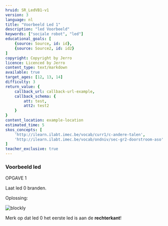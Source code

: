 ```yaml
---
hruid: SR_LedVB1-v1
version: 3
language: nl
title: "Voorbeeld Led 1"
description: "led Voorbeeld"
keywords: ["sociale robot", "led"]
educational_goals: [
    {source: Source, id: id}, 
    {source: Source2, id: id2}
]
copyright: Copyright by Jerro
licence: Licenced by Jerro
content_type: text/markdown
available: true
target_ages: [12, 13, 14]
difficulty: 3
return_value: {
    callback_url: callback-url-example,
    callback_schema: {
        att: test,
        att2: test2
    }
}
content_location: example-location
estimated_time: 5
skos_concepts: [
    'http://ilearn.ilabt.imec.be/vocab/curr1/c-andere-talen', 
    'http://ilearn.ilabt.imec.be/vocab/ondniv/sec-gr2-doorstroom-aso'
]
teacher_exclusive: true
---
```


### Voorbeeld led

OPGAVE 1

Laat led 0 branden.

Oplossing:

![blockly](@learning-object/SRM_Led1-v1/nl/3)

Merk op dat led 0 het eerste led is aan de **rechterkant**!
